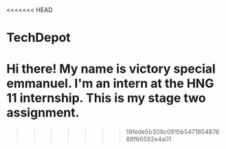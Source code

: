 <<<<<<< HEAD
# TechDepot
Hi there!
My name is victory special emmanuel.
I'm an intern at the HNG 11 internship.
This is my stage two assignment.
=======
>>>>>>> 19fede5b309c0915b547185487688f66592e4a01
